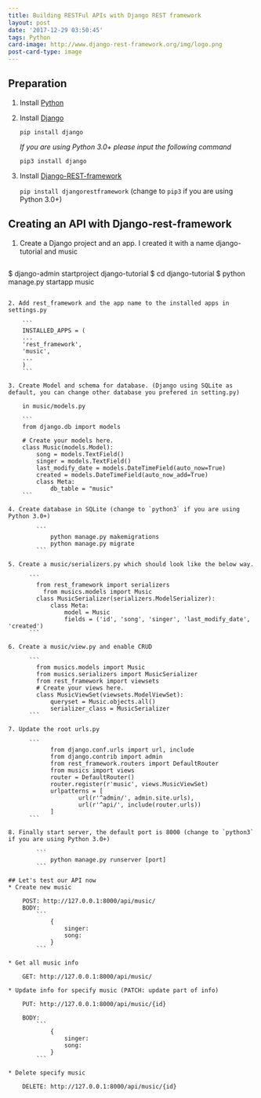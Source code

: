 ```yaml
---
title: Building RESTFul APIs with Django REST framework
layout: post
date: '2017-12-29 03:50:45'
tags: Python
card-image: http://www.django-rest-framework.org/img/logo.png
post-card-type: image
---
```


## Preparation
1. Install [Python](https://www.python.org/downloads/)
2. Install  [Django](https://github.com/django/django)

	`pip install django`

	*If you are using Python 3.0+ please input the following command*

    `pip3 install django`
3. Install [Django-REST-framework](http://www.django-rest-framework.org/)

    `pip install djangorestframework` (change to `pip3` if you are using Python 3.0+)

## Creating an API with Django-rest-framework

1. Create a Django project and an app. I created it with a name django-tutorial and music

	```
$ django-admin startproject django-tutorial
$ cd django-tutorial
$ python manage.py startapp music
```

2. Add rest_framework and the app name to the installed apps in settings.py

	```
    INSTALLED_APPS = (
    ...
    'rest_framework',
    'music',
    ...
    )
	```

3. Create Model and schema for database. (Django using SQLite as default, you can change other database you prefered in setting.py)

    in music/models.py

    ```
    from django.db import models

	# Create your models here.
    class Music(models.Model):
        song = models.TextField()
        singer = models.TextField()
        last_modify_date = models.DateTimeField(auto_now=True)
        created = models.DateTimeField(auto_now_add=True)
        class Meta:
            db_table = "music"
    ```

4. Create database in SQLite (change to `python3` if you are using Python 3.0+)

		```
			python manage.py makemigrations
			python manage.py migrate
		```

5. Create a music/serializers.py which should look like the below way.

	  ```
	    from rest_framework import serializers
		  from musics.models import Music
	    class MusicSerializer(serializers.ModelSerializer):
	        class Meta:
	            model = Music
	            fields = ('id', 'song', 'singer', 'last_modify_date', 'created')
	  ```

6. Create a music/view.py and enable CRUD

	  ```
	    from musics.models import Music
	    from musics.serializers import MusicSerializer
	    from rest_framework import viewsets
	    # Create your views here.
	    class MusicViewSet(viewsets.ModelViewSet):
	        queryset = Music.objects.all()
	        serializer_class = MusicSerializer
	  ```

7. Update the root urls.py

	  ```
			from django.conf.urls import url, include
			from django.contrib import admin
			from rest_framework.routers import DefaultRouter
			from musics import views
			router = DefaultRouter()
			router.register(r'music', views.MusicViewSet)
			urlpatterns = [
					url(r'^admin/', admin.site.urls),
					url(r'^api/', include(router.urls))
			]
	  ```

8. Finally start server, the default port is 8000 (change to `python3` if you are using Python 3.0+)

		```
			python manage.py runserver [port]
		```

## Let's test our API now
* Create new music

	POST: http://127.0.0.1:8000/api/music/
	BODY:
		```
			{
			    singer:
			    song:
			}
		```

* Get all music info

	GET: http://127.0.0.1:8000/api/music/

* Update info for specify music (PATCH: update part of info)

	PUT: http://127.0.0.1:8000/api/music/{id}

	BODY:
		```
			{
			    singer:
			    song:
			}
		```

* Delete specify music

	DELETE: http://127.0.0.1:8000/api/music/{id}

